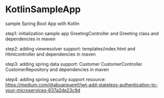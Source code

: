 # KotlinSampleApp
sample Spring Boot App with Kotlin

step1: initialization sample app GreetingController and Greeting class and dependencies in maven

step2: adding viewresolver support: templates/index.html and Htmlcontroller and dependencies in maven

step3: adding spring data support: Customer CustomerController CustomerRepository and dependencies in maven

step4: adding spring security support resource: https://medium.com/@abuarquemf/jwt-add-stateless-authentication-to-your-microservices-637a2de23c9d